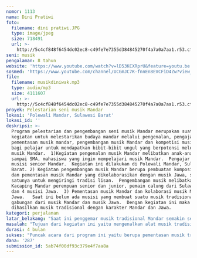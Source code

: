 ```yaml
---
nomor: 1113
nama: Dini Pratiwi
foto:
  filename: dini pratiwi.JPG
  type: image/jpeg
  size: 718491
  url: >-
    http://5c4cf848f6454dc02ec8-c49fe7e7355d384845270f4a7a0a7aa1.r53.cf2.rackcdn.com/a457eb4c-45ed-46bb-8f3a-4a53445fdc55/dini%20pratiwi.JPG
seni: musik
pengalaman: 8 tahun
website: 'https://www.youtube.com/watch?v=lD53KCXRprU&feature=youtu.be'
sosmed: 'https://www.youtube.com/channel/UCGmJC7K-fnnEn8EVCFiD4Zw?view_as=subscriber'
file:
  filename: musikdiniwak.mp3
  type: audio/mp3
  size: 4111607
  url: >-
    http://5c4cf848f6454dc02ec8-c49fe7e7355d384845270f4a7a0a7aa1.r53.cf2.rackcdn.com/56f6b5e1-6459-4366-b7dd-f6aa36d9907b/musikdiniwak.mp3
proyek: Pelestarian seni musik Mandar
lokasi: 'Polewali Mandar, Sulawesi Barat'
lokasi_id: ''
deskripsi: >-
  Program pelestarian dan pengembangan seni musik Mandar merupakan suatu
  kegiatan untuk melestarikan budaya mandar melalui pengenalan, pengajaran,
  pementasan musik mandar, pengembangan musik Mandar dan kompetisi musik Mandar
  bagi pelajar untuk mendapatkan bibit-bibit ungul yang berpotensi melestarikan
  musik Mandar.  1)Kegiatan pengenalan musik Mandar melibatkan anak-anak dari SD
  sampai SMA, mahasiswa yang ingin mempelajari musik Mandar.  Pengajar adalah 4
  musisi senior Mandar.  Kegiatan ini dilakukan di Polewali Mandar, Sulawesi
  Barat. 2) Kegiatan pengembangan musik Mandar berupa pembuatan komposisi musik
  dan pementasan musik Mandar yang dikolaborasikan dengan musik Jawa, salah
  satunya untuk mengiringi tradisi lisan.  Pengembangan musik melibatkan pemain
  Kacaping Mandar perempuan senior dan junior, pemain calung dari Sulawesi Barat
  dan 4 musisi Jawa.  3) Pementasan musik Mandar dan kolaborasi musik Mandar dan
  Jawa.   Saat ini belum ada musisi yang membuat suatu musik tradisional
  gabungan dari musik Mandar dan musik Jawa.  Dengan kegiatan ini maka dapat
  dihasilkan musik tradisional dengan karakter Mandar dan Jawa. 
kategori: perjalanan
latar_belakang: "Saat ini penggemar musik tradisional Mandar semakin sedikit sehingga pemain musik Mandar semakin kurang populer khususnya di kalangan anak-anak muda.  Semakin berkurangnnya kepopuleran musik Mandar membuat generasi saat ini kurang mengenali musik Mandar dan berkurangnya minat anak-anak muda untuk mempelajari musik Mandar.  Jika ini terus terjadi, maka dikhawatirkan musik tradisional Mandar akan punah karena tidak ada generasi muda yang meneruskan seni musik tradisional Mandar.  Contohnya seperti berkurangnya minat anak muda terhadap alat musik tradisional Mandar, Kecaping.  Saat ini pemain Kecaping senior adalah Satuni dan Marayama yang umurnya sudah lanjut usia.  Sedangkan generasi muda, khususnya perempuan yang diketahui mahir memainkan Kecaping hanya seorang yaitu Tajriani Thalib. \r\nPengalaman saya berkolaborasi dengan musisi daerah Wakatobi selama satu setengah bulan di Wakatobi, Sulawesi Tenggara, untuk melestarikan musik daerah Wakatobi memotivasi saya untuk melestarikan musik daerah lain yaitu musik Mandar di Sulawesi Baratyang hampir punah.  Kegiatan di Wakatobi yang sudah pernah saya kerjakan meliputi pengajaran dan pengembangan musik daerah memberikan hasil menumbuhkan minat generasi muda terhadap musik daerah.  Dengan melakukan kegiatan pengenalan, pembelajaran dan pengembangan musik daerah di Sulawesi Barat, maka dapat menumbuhkan minat generasi muda di Sulawesi Barat untuk meneruskan seni Mandar.\r\n"
masalah: "Tujuan dari kegiatan ini yaitu mengenalkan alat musik tradisional Mandar (Kecaping dan Calung), dan musik tradisional Mandar kepada generasi muda seperti pelajar dan mahasiswa untuk menumbuhkan minat generasi muda mempelajari alat musik Mandar dan musik tradisional Mandar agar seni Mandar tidak punah.  \r\nDiperlukannya fasilitas untuk menunjang kegiatan ini seperti ruang latihan musik, penyediaan alat musik untuk latihan dan pembelajaran.  Akses menuju lokasi di Sulawesi Barat sebagai pusat budaya Mandar agar musisi Jawa dapat berkolaborasi dengan musisi Mandar untuk mengembangkan musik tradisional.  \r\n"
durasi: 4 bulan
sukses: "Puncak acara dari program ini yaitu berupa pementasan musik tradisional Mandar dan pertunjukan perdana komposisi kolaborasi musik Mandar dan Jawa oleh musisi senior dari Mandar, Jawa dan pemenang kompetisi dari hasil pengembangan kolaborasi musik Mandar dan Jawa.  Sementara hasil dari kegiatan pengenalan dan pembelajaran musik Mandar yang dilakukan oleh pelajar berupa kompetisi permainan musik Mandar oleh pelajar, dimana pemenangnya akan ikut berkolaborasi dengan musisi senior dari Sulawesi Barat dan Jawa dalam pementasan musik tradisional.  \r\nDengan adanya pementasan seni musik ini, maka generasi muda akan termotivasi untuk mempelajari alat-alat musik Mandar agar seni Mandar tidak punah.  Pertunjukan kolaborasi musik tradisional juga memotivasi musisi-musisi senior Mandar untuk terus berkreasi mengembangkan seni Mandar.  Selain itu juga munculnya suatu karya musik baru yang merupakan gabungan musik Mandar dan musik Jawa\r\n"
dana: '287'
submission_id: 5ab74f00df93c379e4f7aa8a
---
```

